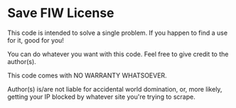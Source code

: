 # Save FIW License

This code is intended to solve a single problem.
If you happen to find a use for it, good for you!

You can do whatever you want with this code.
Feel free to give credit to the author(s).

This code comes with NO WARRANTY WHATSOEVER.

Author(s) is/are not liable for accidental world domination,
or, more likely, getting your IP blocked
by whatever site you're trying to scrape.
